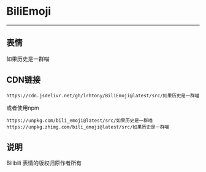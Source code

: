 # BiliEmoji
---
## 表情
如果历史是一群喵
## CDN链接
```
https://cdn.jsdelivr.net/gh/lrhtony/BiliEmoji@latest/src/如果历史是一群喵
```
或者使用npm
```
https://unpkg.com/bili_emoji@latest/src/如果历史是一群喵
https://unpkg.zhimg.com/bili_emoji@latest/src/如果历史是一群喵
```
## 说明
Bilibili 表情的版权归原作者所有
